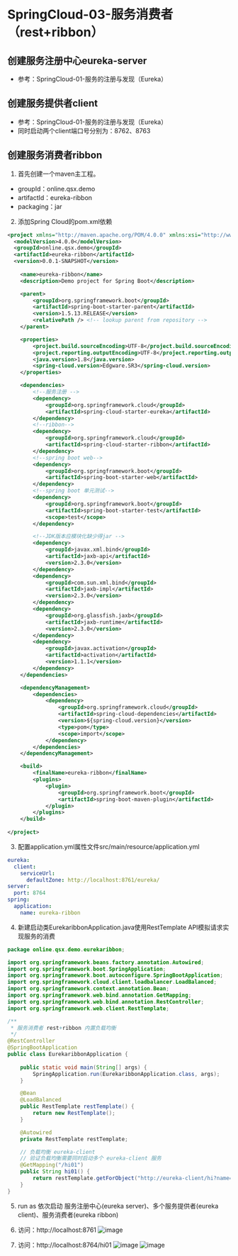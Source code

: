 # SpringCloud-03-服务消费者（rest+ribbon）

## 创建服务注册中心eureka-server
* 参考：SpringCloud-01-服务的注册与发现（Eureka）

## 创建服务提供者client
* 参考：SpringCloud-01-服务的注册与发现（Eureka）
* 同时启动两个client端口号分别为：8762、8763

## 创建服务消费者ribbon
1. 首先创建一个maven主工程。
* groupId：online.qsx.demo
* artifactId：eureka-ribbon
* packaging：jar

2. 添加Spring Cloud的pom.xml依赖
```xml
<project xmlns="http://maven.apache.org/POM/4.0.0" xmlns:xsi="http://www.w3.org/2001/XMLSchema-instance" xsi:schemaLocation="http://maven.apache.org/POM/4.0.0 http://maven.apache.org/xsd/maven-4.0.0.xsd">
  <modelVersion>4.0.0</modelVersion>
  <groupId>online.qsx.demo</groupId>
  <artifactId>eureka-ribbon</artifactId>
  <version>0.0.1-SNAPSHOT</version>
  
  	<name>eureka-ribbon</name>
	<description>Demo project for Spring Boot</description>

	<parent>
		<groupId>org.springframework.boot</groupId>
		<artifactId>spring-boot-starter-parent</artifactId>
		<version>1.5.13.RELEASE</version>
		<relativePath /> <!-- lookup parent from repository -->
	</parent>

	<properties>
		<project.build.sourceEncoding>UTF-8</project.build.sourceEncoding>
		<project.reporting.outputEncoding>UTF-8</project.reporting.outputEncoding>
		<java.version>1.8</java.version>
		<spring-cloud.version>Edgware.SR3</spring-cloud.version>
	</properties>

	<dependencies>
		<!--服务注册 -->
		<dependency>
			<groupId>org.springframework.cloud</groupId>
			<artifactId>spring-cloud-starter-eureka</artifactId>
		</dependency>
		<!--ribbon-->
		<dependency>
			<groupId>org.springframework.cloud</groupId>
			<artifactId>spring-cloud-starter-ribbon</artifactId>
		</dependency>
        <!--spring boot web-->
        <dependency>
            <groupId>org.springframework.boot</groupId>
            <artifactId>spring-boot-starter-web</artifactId>
        </dependency>
        <!--spring boot 单元测试-->
        <dependency>
            <groupId>org.springframework.boot</groupId>
            <artifactId>spring-boot-starter-test</artifactId>
            <scope>test</scope>
        </dependency>

		<!--JDK版本应模块化缺少得jar -->
		<dependency>
			<groupId>javax.xml.bind</groupId>
			<artifactId>jaxb-api</artifactId>
			<version>2.3.0</version>
		</dependency>
		<dependency>
			<groupId>com.sun.xml.bind</groupId>
			<artifactId>jaxb-impl</artifactId>
			<version>2.3.0</version>
		</dependency>
		<dependency>
			<groupId>org.glassfish.jaxb</groupId>
			<artifactId>jaxb-runtime</artifactId>
			<version>2.3.0</version>
		</dependency>
		<dependency>
			<groupId>javax.activation</groupId>
			<artifactId>activation</artifactId>
			<version>1.1.1</version>
		</dependency>
	</dependencies>

	<dependencyManagement>
		<dependencies>
			<dependency>
				<groupId>org.springframework.cloud</groupId>
				<artifactId>spring-cloud-dependencies</artifactId>
				<version>${spring-cloud.version}</version>
				<type>pom</type>
				<scope>import</scope>
			</dependency>
		</dependencies>
	</dependencyManagement>

	<build>
		<finalName>eureka-ribbon</finalName>
		<plugins>
			<plugin>
				<groupId>org.springframework.boot</groupId>
				<artifactId>spring-boot-maven-plugin</artifactId>
			</plugin>
		</plugins>
	</build>
	
</project>
```

3. 配置application.yml属性文件src/main/resource/application.yml
```yml
eureka:
  client:
    serviceUrl:
      defaultZone: http://localhost:8761/eureka/
server:
  port: 8764
spring:
  application:
    name: eureka-ribbon
```

4. 新建启动类EurekaribbonApplication.java使用RestTemplate API模拟请求实现服务的消费
```java
package online.qsx.demo.eurekaribbon;

import org.springframework.beans.factory.annotation.Autowired;
import org.springframework.boot.SpringApplication;
import org.springframework.boot.autoconfigure.SpringBootApplication;
import org.springframework.cloud.client.loadbalancer.LoadBalanced;
import org.springframework.context.annotation.Bean;
import org.springframework.web.bind.annotation.GetMapping;
import org.springframework.web.bind.annotation.RestController;
import org.springframework.web.client.RestTemplate;

/**
 * 服务消费者 rest+ribbon 内置负载均衡
 */
@RestController
@SpringBootApplication
public class EurekaribbonApplication {
	
	public static void main(String[] args) {
		SpringApplication.run(EurekaribbonApplication.class, args);
	}

	@Bean
	@LoadBalanced
	public RestTemplate restTemplate() {
		return new RestTemplate();
	}

	@Autowired
	private RestTemplate restTemplate;

	// 负载均衡 eureka-client
	// 验证负载均衡需要同时启动多个 eureka-client 服务
	@GetMapping("/hi01")
	public String hi01() {
		return restTemplate.getForObject("http://eureka-client/hi?name=arvin01", String.class);
	}
}
```

5. run as 依次启动 服务注册中心(eureka server)、多个服务提供者(eureka client)、服务消费者(eureka ribbon)

6. 访问：http://localhost:8761
![image](https://note.youdao.com/yws/public/resource/2bf5d32bf66dce8017ed81ad631f12da/xmlnote/B10171618F9A4E86818C227D94949DF1/8827)

7. 访问：http://localhost:8764/hi01
![image](https://note.youdao.com/yws/public/resource/2bf5d32bf66dce8017ed81ad631f12da/xmlnote/8FAFD56C4F2241B6B161DF334CC39140/8829)
![image](https://note.youdao.com/yws/public/resource/2bf5d32bf66dce8017ed81ad631f12da/xmlnote/25BDAE9315B54BFFA6F47289710D3AAD/8831)
